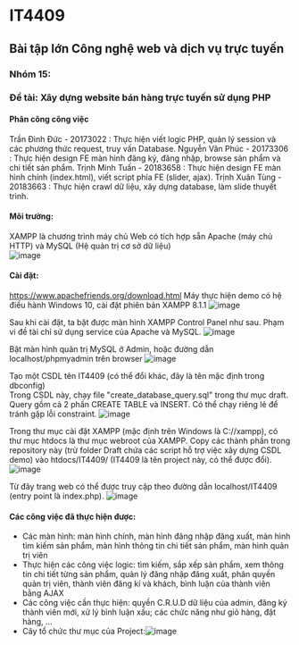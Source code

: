 # IT4409
## Bài tập lớn Công nghệ web và dịch vụ trực tuyến

### Nhóm 15:
### Đề tài: Xây dựng website bán hàng trực tuyến sử dụng PHP

#### Phân công công việc
Trần Đình Đức - 20173022    : Thực hiện viết logic PHP, quản lý session và các phương thức request, truy vấn Database. 
Nguyễn Văn Phúc - 20173306  : Thực hiện design FE màn hình đăng ký, đăng nhập, browse sản phẩm và chi tiết sản phẩm. 
Trịnh Minh Tuấn - 20183658  : Thực hiện design FE màn hình chính (index.html), viết script phía FE (slider, ajax).
Trịnh Xuân Tùng - 20183663  : Thực hiện crawl dữ liệu, xây dựng database, làm slide thuyết trình.

#### Môi trường:  
XAMPP là chương trình máy chủ Web có tích hợp sẵn Apache (máy chủ HTTP) và MySQL (Hệ quản trị cơ sở dữ liệu)  
![image](https://user-images.githubusercontent.com/67249422/150682267-8423a711-35c3-4df0-928d-e0e9bc08430e.png)

#### Cài đặt:
https://www.apachefriends.org/download.html
Máy thực hiện demo có hệ điều hành Windows 10, cài đặt phiên bản XAMPP 8.1.1
![image](https://user-images.githubusercontent.com/67249422/150682686-37355b8b-6668-4802-b02d-e6f99636a327.png)  

Sau khi cài đặt, ta bật được màn hình XAMPP Control Panel như sau. Phạm vi đề tài chỉ sử dụng service của Apache và MySQL.
![image](https://user-images.githubusercontent.com/67249422/150682806-d9199ac2-748b-4cfc-845e-7abd250967a3.png)  
  
Bật màn hình quản trị MySQL ở Admin, hoặc đường dẫn localhost/phpmyadmin trên browser
![image](https://user-images.githubusercontent.com/67249422/150683172-2a68df00-fdd5-498a-87f8-7e94e56c20c0.png)

Tạo một CSDL tên IT4409 (có thể đổi khác, đây là tên mặc định trong dbconfig)  
Trong CSDL này, chạy file "create_database_query.sql" trong thư mục draft. Query gồm cả 2 phần CREATE TABLE và INSERT. Có thể chạy riêng lẻ để tránh gặp lỗi constraint.
![image](https://user-images.githubusercontent.com/67249422/150683349-b4c2339d-3d1a-4bce-a80f-49a6b5eabbdb.png)
  
Trong thư mục cài đặt XAMPP (mặc định trên Windows là C://xampp), có thư mục htdocs là thư mục webroot của XAMPP. Copy các thành phần trong repository này (trừ folder Draft chứa các script hỗ trợ việc xây dựng CSDL demo) vào htdocs/IT4409/ (IT4409 là tên project này, có thể được đổi).
![image](https://user-images.githubusercontent.com/67249422/150683722-39dd3a3d-d4e6-4b3a-b9a3-ee0c2d3f9f92.png)

Từ đây trang web có thể được truy cập theo đường dẫn localhost/IT4409 (entry point là index.php).
![image](https://user-images.githubusercontent.com/67249422/150683745-091881ea-e690-4d1e-9f9f-6650659d6925.png)

#### Các công việc đã thực hiện được:
- Các màn hình: màn hình chính, màn hình đăng nhập đăng xuất, màn hình tìm kiếm sản phẩm, màn hình thông tin chi tiết sản phẩm, màn hình quản trị viên
- Thực hiện các công việc logic: tìm kiếm, sắp xếp sản phẩm, xem thông tin chi tiết từng sản phẩm, quản lý đăng nhập đăng xuất, phân quyền quản trị viên, thành viên đăng kí và khách, bình luận của thành viên bằng AJAX
- Các công việc cần thực hiện: quyền C.R.U.D dữ liệu của admin, đăng ký thành viên mới, xử lý bình luận xấu; các chức năng như giỏ hàng, đặt hàng, ...
- Cây tổ chức thư mục của Project:![image](https://user-images.githubusercontent.com/67249422/150684146-f6d01fde-8410-4e5e-a0b1-2f3cb3925547.png)


  

